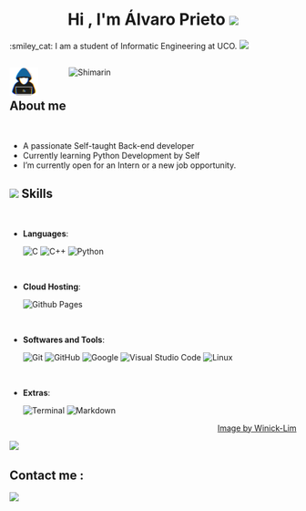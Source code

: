 <h1 align="center"><b>Hi , I'm Álvaro Prieto </b><img src="https://media.giphy.com/media/hvRJCLFzcasrR4ia7z/giphy.gif" width="35"></h1>
:smiley_cat: I am a student of Informatic Engineering at UCO.
<a href="https://www.youtube.com/watch?v=aKWFhi8KnJg"><img src="https://user-images.githubusercontent.com/73097560/115834477-dbab4500-a447-11eb-908a-139a6edaec5c.gif"></a>
<div>

<img align="right" width="400" alt="Shimarin" src="https://images-wixmp-ed30a86b8c4ca887773594c2.wixmp.com/f/0a6ab302-0ed5-4807-9930-65550db72727/dfdgfzs-3f402288-be99-437d-9346-2ecf6861050f.jpg?token=eyJ0eXAiOiJKV1QiLCJhbGciOiJIUzI1NiJ9.eyJzdWIiOiJ1cm46YXBwOjdlMGQxODg5ODIyNjQzNzNhNWYwZDQxNWVhMGQyNmUwIiwiaXNzIjoidXJuOmFwcDo3ZTBkMTg4OTgyMjY0MzczYTVmMGQ0MTVlYTBkMjZlMCIsIm9iaiI6W1t7InBhdGgiOiJcL2ZcLzBhNmFiMzAyLTBlZDUtNDgwNy05OTMwLTY1NTUwZGI3MjcyN1wvZGZkZ2Z6cy0zZjQwMjI4OC1iZTk5LTQzN2QtOTM0Ni0yZWNmNjg2MTA1MGYuanBnIn1dXSwiYXVkIjpbInVybjpzZXJ2aWNlOmZpbGUuZG93bmxvYWQiXX0.R_FVDriCx7L7hBLrZO9ES1f186t_E1GpnV5g3e_Whs4"/>

## <picture><img src = "https://github.com/0xAbdulKhalid/0xAbdulKhalid/raw/main/assets/mdImages/about_me.gif" width = 50px></picture> **About me**
<br>

- A passionate Self-taught Back-end developer
- Currently learning Python Development by Self
- I’m currently open for an Intern or a new job opportunity.
  
## <img src="https://media2.giphy.com/media/QssGEmpkyEOhBCb7e1/giphy.gif?cid=ecf05e47a0n3gi1bfqntqmob8g9aid1oyj2wr3ds3mg700bl&rid=giphy.gif" width ="25"><b> Skills</b>
<br>

<p align="center">

- **Languages**:
    
    ![C](https://img.shields.io/badge/C%20-%232370ED.svg?style=for-the-badge&logo=c&logoColor=white)    ![C++](https://img.shields.io/badge/C++%20-%2300599C.svg?style=for-the-badge&logo=c%2B%2B&logoColor=white)    ![Python](https://img.shields.io/badge/Python%20-%2314354C.svg?style=for-the-badge&logo=python&logoColor=white)

<br>

- **Cloud Hosting**:

    ![Github Pages](https://img.shields.io/badge/GitHub%20Pages-%23327FC7.svg?style=for-the-badge&logo=github&logoColor=white)
    
<br>

- **Softwares and Tools**:

    ![Git](https://img.shields.io/badge/git-%23F05033.svg?style=for-the-badge&logo=git&logoColor=white)    ![GitHub](https://img.shields.io/badge/github-%23121011.svg?style=for-the-badge&logo=github&logoColor=white)    ![Google](https://img.shields.io/badge/google-%234285F4.svg?style=for-the-badge&logo=google&logoColor=white)    ![Visual Studio Code](https://img.shields.io/badge/Visual%20Studio%20Code-0078d7.svg?style=for-the-badge&logo=visual-studio-code&logoColor=white)    ![Linux](https://img.shields.io/badge/Linux-FCC624?style=for-the-badge&logo=linux&logoColor=black) 

<br>

- **Extras**:

    ![Terminal](https://img.shields.io/badge/Terminal-%23054020?style=for-the-badge&logo=gnu-bash&logoColor=white)
    ![Markdown](https://img.shields.io/badge/markdown-%23000000.svg?style=for-the-badge&logo=markdown&logoColor=white)   


</p>

  
<div align="right">
<a href="https://www.pixiv.net/en/users/11963288/artworks">Image by Winick-Lim</a>
  </div>
  </div>


<a href="https://www.youtube.com/watch?v=aKWFhi8KnJg"><img src="https://user-images.githubusercontent.com/73097560/115834477-dbab4500-a447-11eb-908a-139a6edaec5c.gif"></a>
<div>

## Contact me :

<a href="mailto:alvaro.pri.2003@gmail.com" target="_blank">
<img src="https://img.shields.io/badge/Gmail-%C3%81lvaro%20Prieto-red?style=for-the-badge&logo=gmail&logoColor=white" t=mail style="margin-bottom: 5px;" />
</a>
